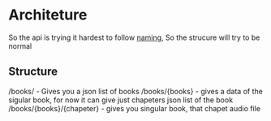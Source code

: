 # Architeture

So the api is trying it hardest to follow [naming](https://restfulapi.net/resource-naming/), So the strucure will try to be normal

## Structure

/books/ - Gives you a json list of books
/books/{books} - gives a data of the sigular book, for now it can give just chapeters json list of the book
/books/{books}/{chapeter} - gives you singular book, that chapet audio file
